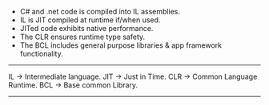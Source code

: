 
- C# and .net code is compiled into IL assemblies.
- IL is JIT compiled at runtime if/when used.
- JITed code exhibits native performance.
- The CLR ensures runtime type safety.
- The BCL includes general purpose libraries & app framework functionality.
___
IL -> Intermediate language.
JIT -> Just in Time.
CLR -> Common Language Runtime.
BCL -> Base common Library.
___
